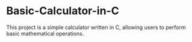 # Basic-Calculator-in-C
This project is a simple calculator written in C, allowing users to perform basic mathematical operations.
